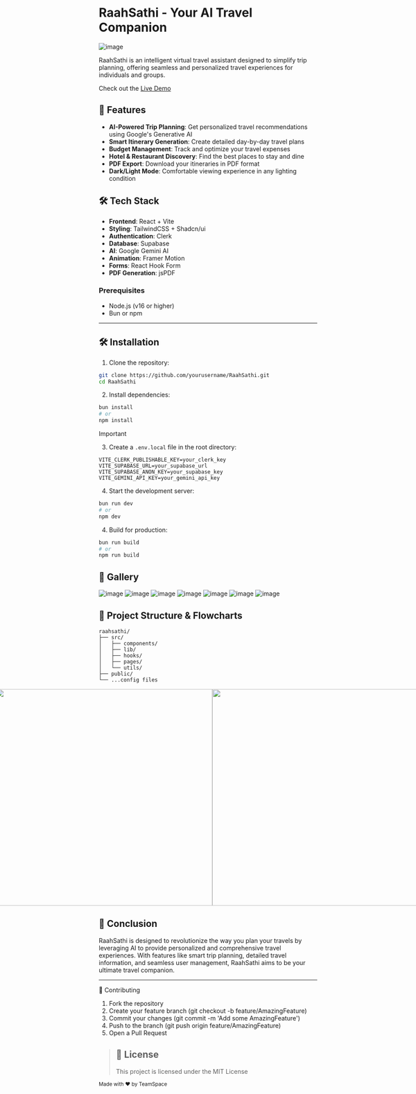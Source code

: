 # RaahSathi - Your AI Travel Companion  

![image](https://github.com/user-attachments/assets/35640527-516d-4791-9a85-0f50feb9a467)


RaahSathi is an intelligent virtual travel assistant designed to simplify trip planning, offering seamless and personalized travel experiences for individuals and groups.  

Check out the [Live Demo](https://raahsathi.vercel.app/)

## 🌟 Features

- **AI-Powered Trip Planning**: Get personalized travel recommendations using Google's Generative AI
- **Smart Itinerary Generation**: Create detailed day-by-day travel plans
- **Budget Management**: Track and optimize your travel expenses
- **Hotel & Restaurant Discovery**: Find the best places to stay and dine
- **PDF Export**: Download your itineraries in PDF format
- **Dark/Light Mode**: Comfortable viewing experience in any lighting condition

## 🛠️ Tech Stack

- **Frontend**: React + Vite
- **Styling**: TailwindCSS + Shadcn/ui
- **Authentication**: Clerk
- **Database**: Supabase
- **AI**: Google Gemini AI
- **Animation**: Framer Motion
- **Forms**: React Hook Form
- **PDF Generation**: jsPDF

### Prerequisites
- Node.js (v16 or higher)
- Bun or npm

---
## 🛠️ Installation

1. Clone the repository:
```bash
git clone https://github.com/yourusername/RaahSathi.git
cd RaahSathi
```

2. Install dependencies:
```bash
bun install
# or
npm install
```
> [!IMPORTANT]
> 3. Create a `.env.local` file in the root directory: 
```env
VITE_CLERK_PUBLISHABLE_KEY=your_clerk_key
VITE_SUPABASE_URL=your_supabase_url
VITE_SUPABASE_ANON_KEY=your_supabase_key
VITE_GEMINI_API_KEY=your_gemini_api_key
```

4. Start the development server:
```bash
bun run dev
# or
npm dev
```

4. Build for production:
```bash
bun run build
# or
npm run build
```


## 📸 Gallery  
![image](https://github.com/user-attachments/assets/35606bfa-e112-4e4b-977c-2bd79427ca42)
![image](https://github.com/user-attachments/assets/73903c54-0388-457f-a870-9e3330e78895)
![image](https://github.com/user-attachments/assets/c5c57c4e-2e11-4f6a-a13c-0c7fecd3297e)
![image](https://github.com/user-attachments/assets/37d2c2ea-678c-4eee-8af1-ba71d8896938)
![image](https://github.com/user-attachments/assets/72591102-225e-4600-8222-a98cd6ed9238)
![image](https://github.com/user-attachments/assets/93aceb31-8943-4871-ba5d-fceef9b3ea29)
![image](https://github.com/user-attachments/assets/983787b0-de04-48f8-a51b-92fa955f1615)



## 📁 Project Structure & Flowcharts
```
raahsathi/
├── src/
│   ├── components/
│   ├── lib/
│   ├── hooks/
│   ├── pages/
│   └── utils/
├── public/
└── ...config files
```

<div style="display:flex; align-items:center; justify-content:center">
  <img width=100% height=auto src="https://github.com/user-attachments/assets/9198c7dd-6479-40a6-b94d-67a756b0c2f8"></img>
  <img width=500 height=500 src="https://github.com/user-attachments/assets/3165651d-75ae-453b-9a2f-4031c009ab2d"></img>
  <img width=500 height=500 src="https://github.com/user-attachments/assets/1ccfa723-ce48-41be-a648-1d1e5f8658c6"></img>
</div>


## 🌟 Conclusion

RaahSathi is designed to revolutionize the way you plan your travels by leveraging AI to provide personalized and comprehensive travel experiences. With features like smart trip planning, detailed travel information, and seamless user management, RaahSathi aims to be your ultimate travel companion.
___

🤝 Contributing
1. Fork the repository
2. Create your feature branch (git checkout -b feature/AmazingFeature)
3. Commit your changes (git commit -m 'Add some AmazingFeature')
4. Push to the branch (git push origin feature/AmazingFeature)
5. Open a Pull Request
   
> ## 📄 License
> This project is licensed under the MIT License

<sub>Made with ♥️ by TeamSpace</sub>
